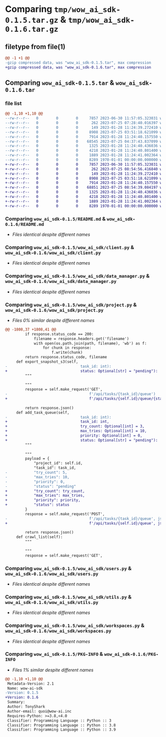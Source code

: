 # Comparing `tmp/wow_ai_sdk-0.1.5.tar.gz` & `tmp/wow_ai_sdk-0.1.6.tar.gz`

## filetype from file(1)

```diff
@@ -1 +1 @@
-gzip compressed data, was "wow_ai_sdk-0.1.5.tar", max compression
+gzip compressed data, was "wow_ai_sdk-0.1.6.tar", max compression
```

## Comparing `wow_ai_sdk-0.1.5.tar` & `wow_ai_sdk-0.1.6.tar`

### file list

```diff
@@ -1,10 +1,10 @@
--rw-r--r--   0        0        0     7857 2023-06-30 11:57:05.323031 wow_ai_sdk-0.1.5/README.md
--rw-r--r--   0        0        0      262 2023-07-25 07:28:40.016397 wow_ai_sdk-0.1.5/pyproject.toml
--rw-r--r--   0        0        0      149 2023-01-28 11:24:39.272410 wow_ai_sdk-0.1.5/wow_ai_sdk/__init__.py
--rw-r--r--   0        0        0     8908 2023-07-25 03:51:18.621099 wow_ai_sdk-0.1.5/wow_ai_sdk/client.py
--rw-r--r--   0        0        0     7914 2023-01-28 11:24:40.157550 wow_ai_sdk-0.1.5/wow_ai_sdk/data_manager.py
--rw-r--r--   0        0        0    68545 2023-07-25 04:37:43.837099 wow_ai_sdk-0.1.5/wow_ai_sdk/project.py
--rw-r--r--   0        0        0     1325 2023-01-28 11:24:40.436036 wow_ai_sdk-0.1.5/wow_ai_sdk/users.py
--rw-r--r--   0        0        0     4218 2023-01-28 11:24:40.801400 wow_ai_sdk-0.1.5/wow_ai_sdk/utils.py
--rw-r--r--   0        0        0     1889 2023-01-28 11:24:41.002364 wow_ai_sdk-0.1.5/wow_ai_sdk/workspaces.py
--rw-r--r--   0        0        0     8289 1970-01-01 00:00:00.000000 wow_ai_sdk-0.1.5/PKG-INFO
+-rw-r--r--   0        0        0     7857 2023-06-30 11:57:05.323031 wow_ai_sdk-0.1.6/README.md
+-rw-r--r--   0        0        0      262 2023-07-25 08:54:56.416840 wow_ai_sdk-0.1.6/pyproject.toml
+-rw-r--r--   0        0        0      149 2023-01-28 11:24:39.272410 wow_ai_sdk-0.1.6/wow_ai_sdk/__init__.py
+-rw-r--r--   0        0        0     8908 2023-07-25 03:51:18.621099 wow_ai_sdk-0.1.6/wow_ai_sdk/client.py
+-rw-r--r--   0        0        0     7914 2023-01-28 11:24:40.157550 wow_ai_sdk-0.1.6/wow_ai_sdk/data_manager.py
+-rw-r--r--   0        0        0    68851 2023-07-25 08:54:39.084197 wow_ai_sdk-0.1.6/wow_ai_sdk/project.py
+-rw-r--r--   0        0        0     1325 2023-01-28 11:24:40.436036 wow_ai_sdk-0.1.6/wow_ai_sdk/users.py
+-rw-r--r--   0        0        0     4218 2023-01-28 11:24:40.801400 wow_ai_sdk-0.1.6/wow_ai_sdk/utils.py
+-rw-r--r--   0        0        0     1889 2023-01-28 11:24:41.002364 wow_ai_sdk-0.1.6/wow_ai_sdk/workspaces.py
+-rw-r--r--   0        0        0     8289 1970-01-01 00:00:00.000000 wow_ai_sdk-0.1.6/PKG-INFO
```

### Comparing `wow_ai_sdk-0.1.5/README.md` & `wow_ai_sdk-0.1.6/README.md`

 * *Files identical despite different names*

### Comparing `wow_ai_sdk-0.1.5/wow_ai_sdk/client.py` & `wow_ai_sdk-0.1.6/wow_ai_sdk/client.py`

 * *Files identical despite different names*

### Comparing `wow_ai_sdk-0.1.5/wow_ai_sdk/data_manager.py` & `wow_ai_sdk-0.1.6/wow_ai_sdk/data_manager.py`

 * *Files identical despite different names*

### Comparing `wow_ai_sdk-0.1.5/wow_ai_sdk/project.py` & `wow_ai_sdk-0.1.6/wow_ai_sdk/project.py`

 * *Files 0% similar despite different names*

```diff
@@ -1808,37 +1808,41 @@
         if response.status_code == 200:
             filename = response.headers.get('filename')
             with open(os.path.join(path, filename), 'wb') as f:
                 for chunk in response:
                     f.write(chunk)
         return response.status_code, filename
     def export_snapshot_s3(self,
-                                 task_id: int):
+                                 status: Optional[str] = "pending"):
         """
         
         """
         response = self.make_request('GET',
-                                     f'/api/tasks/{task_id}/queue')
+                                     f'/api/tasks/{self.id}/queue/{status}')
         
         return response.json()
     def add_task_queue(self,
-                                 task_id: int):
+                                 task_id: int,
+                                 try_count: Optional[int] = 3,
+                                 max_tries: Optional[int] = 10,
+                                 priority: Optional[int] = 0,
+                                 status: Optional[str] = "pending"):
         """
         
         """
         payload = {
             "project_id": self.id,
             "task_id": task_id,
-            "try_count": 5,
-            "max_tries": 10,
-            "priority": 0,
-            "status": "pending"
+            "try_count": try_count,
+            "max_tries": max_tries,
+            "priority": priority,
+            "status": status
         }
         response = self.make_request('POST',
-                                     f'/api/tasks/{task_id}/queue', json=payload)
+                                     f'/api/tasks/{self.id}/queue', json=payload)
         
         return response.json()
     def crawl_list(self):
         """
         
         """
         response = self.make_request('GET',
```

### Comparing `wow_ai_sdk-0.1.5/wow_ai_sdk/users.py` & `wow_ai_sdk-0.1.6/wow_ai_sdk/users.py`

 * *Files identical despite different names*

### Comparing `wow_ai_sdk-0.1.5/wow_ai_sdk/utils.py` & `wow_ai_sdk-0.1.6/wow_ai_sdk/utils.py`

 * *Files identical despite different names*

### Comparing `wow_ai_sdk-0.1.5/wow_ai_sdk/workspaces.py` & `wow_ai_sdk-0.1.6/wow_ai_sdk/workspaces.py`

 * *Files identical despite different names*

### Comparing `wow_ai_sdk-0.1.5/PKG-INFO` & `wow_ai_sdk-0.1.6/PKG-INFO`

 * *Files 1% similar despite different names*

```diff
@@ -1,10 +1,10 @@
 Metadata-Version: 2.1
 Name: wow-ai-sdk
-Version: 0.1.5
+Version: 0.1.6
 Summary: 
 Author: TonyShark
 Author-email: quoi@wow-ai.inc
 Requires-Python: >=3.8,<4.0
 Classifier: Programming Language :: Python :: 3
 Classifier: Programming Language :: Python :: 3.8
 Classifier: Programming Language :: Python :: 3.9
```

